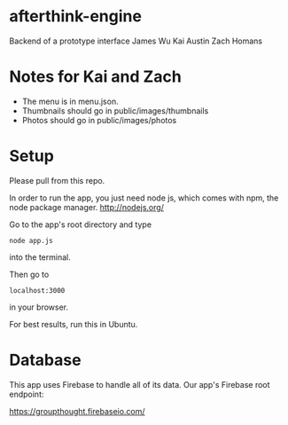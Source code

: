 afterthink-engine
=================

Backend of a prototype interface
James Wu
Kai Austin
Zach Homans

Notes for Kai and Zach
=====
* The menu is in menu.json.
* Thumbnails should go in public/images/thumbnails
* Photos should go in public/images/photos

Setup
=====

Please pull from this repo.

In order to run the app, you just need node js, which comes with npm, the node package manager.
http://nodejs.org/

Go to the app's root directory and type

```
node app.js
```

into the terminal.

Then go to

```
localhost:3000
```

in your browser.


For best results, run this in Ubuntu.

Database
=====

This app uses Firebase to handle all of its data.
Our app's Firebase root endpoint:

https://groupthought.firebaseio.com/
